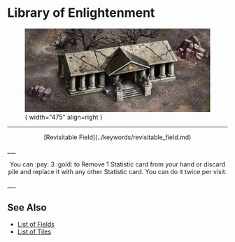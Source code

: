 # Library of Enlightenment

<figure markdown="span">

![Library Map Location](../assets/locations-library.webp){ width="475" align=right }

</figure>

___
<p style="text-align: center;" markdown>[Revisitable Field](../keywords/revisitable_field.md)</p>
___
<p style="text-align: center;" markdown>You can :pay: 3 :gold: to Remove 1 Statistic card from your hand or discard pile and replace it with any other Statistic card. You can do it twice per visit.</p>
___


## See Also

- [List of Fields](index.md)
- [List of Tiles](../tiles/index.md)

